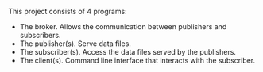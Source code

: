 This project consists of 4 programs:

- The broker. Allows the communication between publishers and subscribers.
- The publisher(s). Serve data files.
- The subscriber(s). Access the data files served by the publishers.
- The client(s). Command line interface that interacts with the subscriber.
